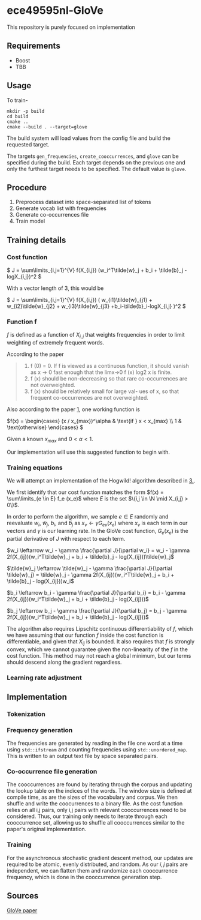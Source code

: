 # ece49595nl-GloVe
This repository is purely focused on implementation

## Requirements

* Boost
* TBB

## Usage

To train-

```
mkdir -p build
cd build
cmake ..
cmake --build . --target=glove
```

The build system will load values from the config file and build the requested target.

The targets `gen_frequencies`, `create_cooccurrences`, and `glove` can be specified during 
the build.  Each target depends on the previous one and only the furthest target needs to 
be specified.  The default value is `glove`.

## Procedure

1. Preprocess dataset into space-separated list of tokens
2. Generate vocab list with frequencies
3. Generate co-occurrences file
4. Train model

## Training details

### Cost function

$`
J = \sum\limits_{i,j=1}^{V} 
f(X_{i,j})
(w_i^T\tilde{w}_j + b_i + \tilde{b}_j - logX_{i,j})^2
`$

With a vector length of 3, this would be

$`
J = \sum\limits_{i,j=1}^{V} 
f(X_{i,j}) (
w_{i1}\tilde{w}_{j1} + w_{i2}\tilde{w}_{j2} + w_{i3}\tilde{w}_{j3}
+b_i-\tilde{b}_i-logX_{i,j}
)^2
`$

### Function f

$f$ is defined as a function of $X_{i,j}$ that weights frequencies in order to limit 
weighting of extremely frequent words.  

According to the paper

>1. f (0) = 0. If f is viewed as a continuous
function, it should vanish as x → 0 fast
enough that the limx→0 f (x) log2 x is finite.
>2. f (x) should be non-decreasing so that rare
co-occurrences are not overweighted.
>3. f (x) should be relatively small for large val-
ues of x, so that frequent co-occurrences are
not overweighted.

Also according to the paper [1](#ref1), one working function is 

$`f(x) =
\begin{cases} 
   (x / x_{max})^\alpha & \text{if } x < x_{max} \\
   1 & \text{otherwise}
  \end{cases}
`$

Given a known $x_{max}$ and $0 < \alpha < 1$.

Our implementation will use this suggested function to begin with.

### Training equations

We will attempt an implementation of the Hogwild! algorithm described in [3.](#sources).

We first identify that our cost function matches the form 
$`f(x) = \sum\limits_{e \in E} f_e (x_e)`$
where $E$ is the set $`\{i,j \in \N \mid X_{i,j} > 0\}`$.

In order to perform the algorithm, we sample $`e \in E`$ randomly and reevaluate $`w_i`$, 
$`\tilde{w}_j`$, $`b_i`$, and $`\tilde{b}_j`$ as $`x_v \leftarrow \gamma G_{ev}(x_e)`$ where 
$`x_v`$ is each term in our vectors and $`\gamma`$ is our learning rate.  In the GloVe 
cost function, $`G_e(x_e)`$ is the partial derivative of $J$ with respect to each term.

$`w_i \leftarrow w_i - \gamma \frac{\partial J}{\partial w_i} = 
w_i - \gamma 2f(X_{ij})(w_i^T\tilde{w}_j + b_i + \tilde{b}_j - log(X_{ij}))\tilde{w}_j`$

$`\tilde{w}_j \leftarrow \tilde{w}_j - \gamma \frac{\partial J}{\partial \tilde{w}_j} = 
\tilde{w}_j - \gamma 2f(X_{ij})(w_i^T\tilde{w}_j + b_i + \tilde{b}_j - log(X_{ij}))w_i`$

$`b_i \leftarrow b_i - \gamma \frac{\partial J}{\partial b_i} = 
b_i - \gamma 2f(X_{ij})(w_i^T\tilde{w}_j + b_i + \tilde{b}_j - log(X_{ij}))`$

$`b_j \leftarrow b_j - \gamma \frac{\partial J}{\partial b_j} = 
b_j - \gamma 2f(X_{ij})(w_i^T\tilde{w}_j + b_i + \tilde{b}_j - log(X_{ij}))`$

The algorithm also requires Lipschitz continuous differentiability of $f$, which we have
assuming that our function $f$ inside the cost function is differentiable, and given that
$X_{ij}$ is bounded.  It also requires that $f$ is strongly convex, which we cannot
guarantee given the non-linearity of the $f$ in the cost function.  This method
may not reach a global minimum, but our terms should descend along the gradient regardless.

### Learning rate adjustment

## Implementation

### Tokenization

### Frequency generation

The frequencies are generated by reading in the file one word at a time using `std::ifstream` 
and counting frequencies using `std::unordered_map`.  This is written to an output text file 
by space separated pairs.

### Co-occurrence file generation

The cooccurrences are found by iterating through the corpus and updating the lookup table 
on the indices of the words.  The window size is defined at compile time, as are the sizes of 
the vocabulary and corpus.  We then shuffle and write the coocurrences to a binary file.  As 
the cost function relies on all i,j pairs, only i,j pairs with relevant cooccurrences need to 
be considered.  Thus, our training only needs to iterate through each cooccurrence set, allowing 
us to shuffle all cooccurrences similar to the paper's original implementation.

### Training

For the asynchronous stochastic gradient descent method, our updates are required to be atomic, 
evenly distributed, and random.  As our $i,j$ pairs are independent, we can flatten them and
randomize each cooccurrence frequency, which is done in the cooccurrence generation step.

## Sources

[GloVe paper](https://aclanthology.org/D14-1162.pdf)
